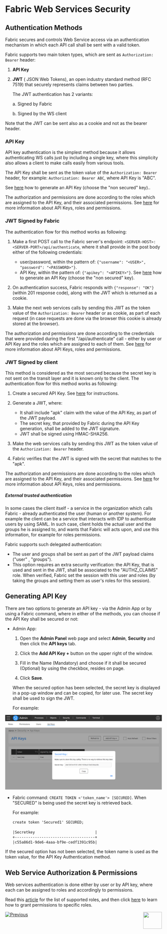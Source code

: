 # **Fabric Web Services Security** 

## Authentication Methods

Fabric secures and controls Web Service access via an authentication mechanism in which each API call shall be sent with a valid token. 

Fabric supports two main token types, which are sent as  `Authorization: Bearer` header:

1. **API Key** 

2. **JWT** ( JSON Web Tokens), an open industry standard method (RFC 7519) that securely represents claims between two parties. 

   The JWT authentication has 2 variants:

   a. Signed by Fabric 

   b. Signed by the WS client



Note that the JWT can be sent also as a cookie and not as the bearer header.

### API Key

API key authentication is the simplest method because it allows authenticating WS calls just by including a single key, where this simplicity also allows a client to make calls easily from various tools.

The API Key shall be sent as the token value of the `Authorization: Bearer` header, for example: `Authorization: Bearer ABC`, where API Key is "ABC".

See [here](/articles/26_fabric_security/05_fabric_webservices_security.md#generating-api-key) how to generate an API Key (choose the "non secured" key)..

The authorization and permissions are done according to the roles which are assigned to the API Key, and their associated permissions. See [here](/articles/17_fabric_credentials/01_fabric_credentials_overview.md) for more information about API Keys, roles and permissions.

### JWT Signed by Fabric

The authentication flow for this method works as following:

1. Make a first POST call to the Fabric server's endpoint: `<SERVER-HOST>:<SERVER-PORT>/api/authenticate`, where it shall provide in the post body either of the following credentials:
   - user/password, within the pattern of: `{"username": "<USER>", "password": "<PASSWORD>"}`.
   - API Key, within the pattern of: `{"apikey": "<APIKEY>"}`. See [here](/articles/26_fabric_security/05_fabric_webservices_security.md#generating-api-key) how to generate an API Key (choose the "non secured" key).

2. On authentication success, Fabric responds with `{"response": "OK"}` (within 201 response code), along with the JWT which is returned as a cookie.
3. Make the next web services calls by sending this JWT as the token value of the `Authorization: Bearer` header or as cookie, as part of each request (in case requests are done via the browser this cookie is already stored at the browser).  

The authorization and permissions are done according to the credentials that were provided during the first "/api/authenticate" call - either by user or API Key and the roles which are assigned to each of them. See [here](/articles/17_fabric_credentials/01_fabric_credentials_overview.md) for more information about API Keys, roles and permissions.

### JWT Signed by client

This method is considered as the most secured because the secret key is not sent on the transit layer and it is known only to the client. The authentication flow for this method works as following:

1. Create a secured API Key. See [here](/articles/26_fabric_security/05_fabric_webservices_security.md#generating-api-key) for instructions.
2. Generate a JWT, where:
   - It shall include "apk" claim with the value of the API Key, as part of the JWT payload.
   - The secret key, that provided by Fabric during the API Key generation, shall be added to the JWT signature.
   - JWT shall be signed using HMAC-SHA256.

3. Make the web services calls by sending this JWT as the token value of the `Authorization: Bearer` header.
4. Fabric verifies that the JWT is signed with the secret that matches to the "apk".

The authorization and permissions are done according to the roles which are assigned to the API Key, and their associated permissions. See [here](/articles/17_fabric_credentials/01_fabric_credentials_overview.md) for more information about API Keys, roles and permissions.



##### External trusted authentication 

In some cases the client itself - a service in the organization which calls Fabric - already authenticated the user (human or another system). For example the client can be a service that interacts with IDP to authenticate users by using SAML. In such case, client holds the actual user and the groups he is assigned to, and wants that Fabric will acts upon, and use this information, for example for roles permissions.

Fabric supports such delegated authentication:

* The user and groups shall be sent as part of the JWT payload claims ("user" , "groups"). 
* This option requires an extra security verification: the API Key, that is used and sent in the JWT, shall be associated to the "AUTHZ_CLAIMS" role. When verified, Fabric set the session with this user and roles (by taking the groups and setting them as user's roles for this session).



## Generating API Key  

There are two options to generate an API key - via the Admin App or by using a Fabric command, where in either of the methods, you can choose if the API Key shall be secured or not: 

* Admin App: 

  1. Open the **Admin Panel** web page and select **Admin**, **Security** and then click the **API keys** tab.
  2. Click the **Add API Key +** button on the upper right of the window.

  3. Fill in the Name (Mandatory) and choose if it shall be secured (Optional) by using the checkbox, resides on page.

  4. Click  **Save**.

  When the secured option has been selected, the secret key is displayed in a pop-up window and can be copied, for later use. The secret key shall be used to sign the JWT.

  

  For example:

<img src="/articles/26_fabric_security/images/07_fabric_webToken.PNG">

* Fabric command: `CREATE TOKEN <'token_name'> [SECURED]`.  When "SECURED" is being used the secret key is retrieved back.

  For example:

  ```
  create token 'Secured1' SECURED;
  
  |Secretkey                           |
  +------------------------------------+
  |c55a86d1-9de6-4aaa-bf9e-cedf1391c95b|
  ```

  

If the secured option has not been selected,  the token name is used as the token value, for the API Key Authentication method.



## Web Service Authorization & Permissions 

Web services authentication is done either by user or by API key,  where each can be assigned to roles and accordingly to permissions.

Read this [article](/articles/17_fabric_credentials/01_fabric_credentials_overview.md#rbac-in-fabric) for the list of supported roles, and then click [here](/articles/17_fabric_credentials/02_fabric_credentials_commands.md#grant-ws_name-to-role-) to learn how to grant permissions to specific roles.








[![Previous](/articles/images/Previous.png)](/articles/26_fabric_security/04_fabric_interfaces_security.md)[<img align="right" width="60" height="54" src="/articles/images/Next.png">](/articles/26_fabric_security/06_data_masking.md)

